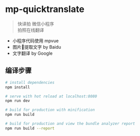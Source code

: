# mp-quicktranslate

> 快译拍 微信小程序\
> 拍照在线翻译

- 小程序代码使用 mpvue
- 图片提取文字 by Baidu
- 文字翻译 by Google

## 编译步骤

``` bash
# install dependencies
npm install

# serve with hot reload at localhost:8080
npm run dev

# build for production with minification
npm run build

# build for production and view the bundle analyzer report
npm run build --report
```
